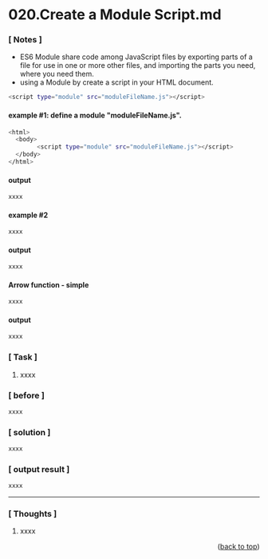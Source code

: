 <a name="topage"></a>

# 020.Create a Module Script.md

### [ Notes ]
  * ES6 Module share code among JavaScript files by exporting parts of a file for use in one or more other files, and importing the parts you need, where you need them.
  * using a Module by create a script in your HTML document.

```sh
<script type="module" src="moduleFileName.js"></script>
```

#### example #1: define a module "moduleFileName.js".

```sh
<html>
  <body>
        <script type="module" src="moduleFileName.js"></script>
  </body>
</html>
```

#### output
```sh
xxxx
```

#### example #2

```sh
xxxx
```

#### output
```sh
xxxx
```

#### Arrow function - simple

```sh
xxxx
```

#### output
```sh
xxxx
```

### [ Task ]
  1. xxxx


### [ before ]

```sh
xxxx
```

### [ solution ]

```sh
xxxx
```

### [ output result ]

```sh
xxxx
```

-----

### [ Thoughts ]

  1. xxxx
  

<p align="right">(<a href="#topage">back to top</a>)</p>
<br/>
<br/>
